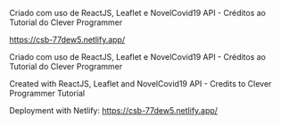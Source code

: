 Criado com uso de ReactJS, Leaflet e NovelCovid19 API - Créditos ao Tutorial do Clever Programmer

https://csb-77dew5.netlify.app/

Criado com uso de ReactJS, Leaflet e NovelCovid19 API - Créditos ao Tutorial do Clever Programmer

Created with ReactJS, Leaflet and NovelCovid19 API - Credits to Clever Programmer Tutorial

Deployment with Netlify: https://csb-77dew5.netlify.app/
